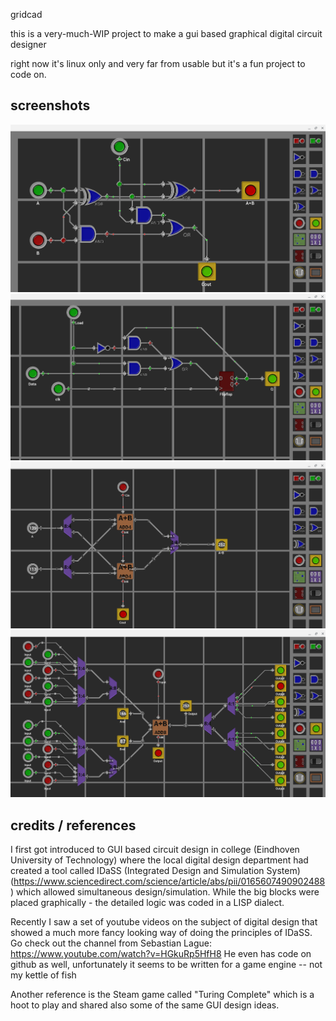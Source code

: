 gridcad

this is a very-much-WIP project to make a gui based graphical digital
circuit designer

right now it's linux only and very far from usable but it's a fun project
to code on.



screenshots
-----------
![Full Adder](screenshots/fulladder.png)
![Register from a flipflop](screenshots/register1.png)
![Implementation of the Add8 element](screenshots/add8.png)
![Testbech for the Add8 element](screenshots/add8hub.png)


credits / references
--------------------
I first got introduced to GUI based circuit design in college (Eindhoven
University of Technology) where the local digital design department
had created a tool called IDaSS (Integrated Design and Simulation System)
(https://www.sciencedirect.com/science/article/abs/pii/0165607490902488)
which allowed simultaneous design/simulation. While the big blocks 
were placed graphically - the detailed logic was coded in a LISP dialect.

Recently I saw a set of youtube videos on the subject of digital design
that showed a much more fancy looking way of doing the principles of IDaSS.
Go check out the channel from Sebastian Lague:
https://www.youtube.com/watch?v=HGkuRp5HfH8
He even has code on github as well, unfortunately it seems to be 
written for a game engine -- not my kettle of fish

Another reference is the Steam game called "Turing Complete"
which is a hoot to play and shared also some of the same GUI
design ideas.

